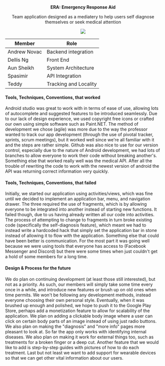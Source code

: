 <p align="center">
  <b>ERA: Emergency Response Aid</b>
</p>
<p align="center">
Team application designed as a mediatery to help users self diagnose themselves or seek medical attention
</p>

<p align="center">
  <img src="http://i.imgur.com/Qx1Qnu5.png">
</p>

| Member  | Role |
| ------------- | ------------- 
| Andrew Novac  | Backend integration |
| Dellis Ng | Front End |
| Aun Sheikh  | System Architecture  |
| Spasimir | API Integration |
| Teddy | Tracking and Locality |

#### Tools, Techniques, Conventions, that worked

Android studio was great to work with in terms of ease of use, allowing lots of autocomplete and suggested features to be introduced seamlessly. Due to our lack of design experience, we used copyright free icons or crafted our own using simple software such as Paint.NET. The method of development we chose (agile) was more due to the way the professor wanted to track our app development (through the use of pivotal tracker, sprints, scrum meetings), but it worked well since we're all familiar with it and the steps are rather simple. Github was also nice to use for our version control, especially due to the nature of Android development, we had lots of branches to allow everyone to work their code without breaking another's. Something else that worked really well was the medical API. After all the trouble of rewriting the code to work with the newest version of android the API was returning correct information very quickly.

#### Tools, Techniques, Conventions, that failed

Initially, we started our application using activities/views, which was fine until we decided to implement an application bar, menu, and navigation drawer. The three required the use of fragments, which is by allowing everyone to be integrated into another instead of starting new functions. It failed though, due to us having already written all our code into activities. The process of attempting to change to fragments in turn broke existing code (specifically the self-diagnosis feature), which meant we had to instead write a hardcoded hack that simply set the application bar in stone instead of allowing it to flow with the application. Something else that could have been better is communication. For the most part it was going well because we were using tools that everyone has access to (Facebook Messenger and Discord) but there were some times when just couldn't get a hold of some members for a long time.

#### Design & Process for the future

We do plan on continuing development (at least those still interested), but not as a priority. As such, our members will simply take some time every once in a while, and introduce new features or brush up on old ones when time permits. We won't be following any development methods, instead everyone choosing their own personal style. Eventually, when it was brushed up enough and polished, we hope to push it to the Google Play Store, perhaps add a monetization feature to allow for scalability of the application. We plan on adding a clickable body image where a user can click on certain body parts of an image instead of using just radio buttons. We also plan on making the "diagnosis" and "more info" pages more pleasant to look at. So far the app only works with identifying internal diseases. We also plan on making it work for external things too, such as treatments for a broken finger or a deep cut. Another feature that we would like to add is step-by-step guides with pictures of how to do each treatment. Last but not least we want to add support for wearable devices so that we can get other vital information about our users.

